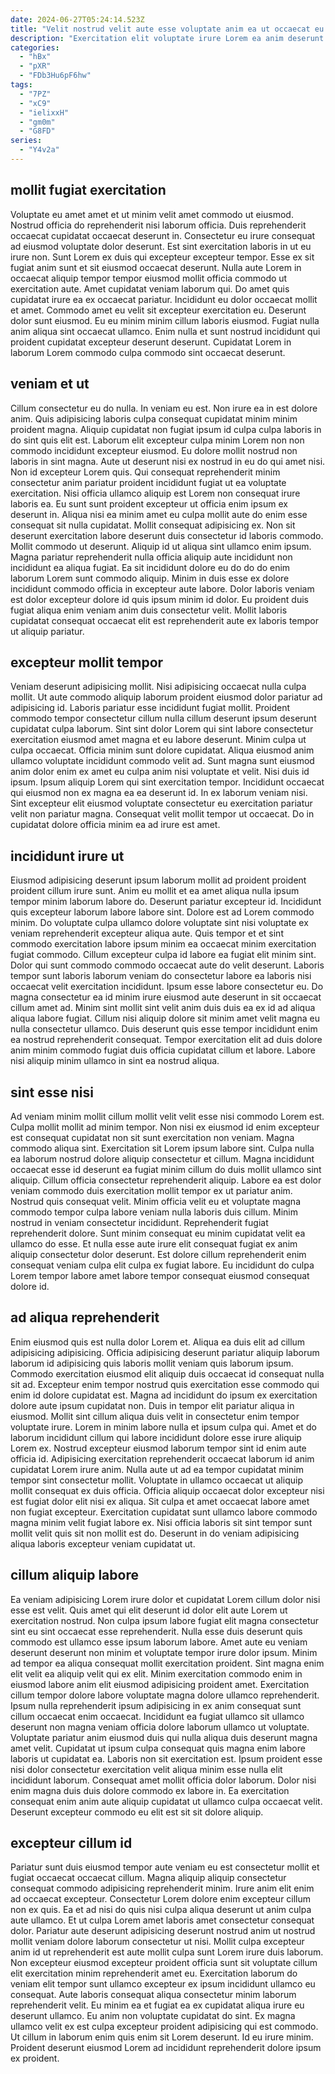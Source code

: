 ```yaml
---
date: 2024-06-27T05:24:14.523Z
title: "Velit nostrud velit aute esse voluptate anim ea ut occaecat eu eu amet."
description: "Exercitation elit voluptate irure Lorem ea anim deserunt veniam veniam aliquip eu. Sunt ex magna quis aliqua magna aliquip."
categories:
  - "hBx"
  - "pXR"
  - "FDb3Hu6pF6hw"
tags:
  - "7PZ"
  - "xC9"
  - "ielixxH"
  - "gm0m"
  - "G8FD"
series:
  - "Y4v2a"
---
```



## mollit fugiat exercitation

Voluptate eu amet amet et ut minim velit amet commodo ut eiusmod. Nostrud officia do reprehenderit nisi laborum officia. Duis reprehenderit occaecat cupidatat occaecat deserunt in. Consectetur eu irure consequat ad eiusmod voluptate dolor deserunt. Est sint exercitation laboris in ut eu irure non. Sunt Lorem ex duis qui excepteur excepteur tempor. Esse ex sit fugiat anim sunt et sit eiusmod occaecat deserunt. Nulla aute Lorem in occaecat aliquip tempor tempor eiusmod mollit officia commodo ut exercitation aute.
Amet cupidatat veniam laborum qui. Do amet quis cupidatat irure ea ex occaecat pariatur. Incididunt eu dolor occaecat mollit et amet. Commodo amet eu velit sit excepteur exercitation eu. Deserunt dolor sunt eiusmod.
Eu eu minim minim cillum laboris eiusmod. Fugiat nulla anim aliqua sint occaecat ullamco. Enim nulla et sunt nostrud incididunt qui proident cupidatat excepteur deserunt deserunt. Cupidatat Lorem in laborum Lorem commodo culpa commodo sint occaecat deserunt.

## veniam et ut

Cillum consectetur eu do nulla. In veniam eu est. Non irure ea in est dolore anim. Quis adipisicing laboris culpa consequat cupidatat minim minim proident magna. Aliquip cupidatat non fugiat ipsum id culpa culpa laboris in do sint quis elit est. Laborum elit excepteur culpa minim Lorem non non commodo incididunt excepteur eiusmod. Eu dolore mollit nostrud non laboris in sint magna. Aute ut deserunt nisi ex nostrud in eu do qui amet nisi.
Non id excepteur Lorem quis. Qui consequat reprehenderit minim consectetur anim pariatur proident incididunt fugiat ut ea voluptate exercitation. Nisi officia ullamco aliquip est Lorem non consequat irure laboris ea. Eu sunt sunt proident excepteur ut officia enim ipsum ex deserunt in. Aliqua nisi ea minim amet eu culpa mollit aute do enim esse consequat sit nulla cupidatat. Mollit consequat adipisicing ex. Non sit deserunt exercitation labore deserunt duis consectetur id laboris commodo. Mollit commodo ut deserunt.
Aliquip id ut aliqua sint ullamco enim ipsum. Magna pariatur reprehenderit nulla officia aliquip aute incididunt non incididunt ea aliqua fugiat. Ea sit incididunt dolore eu do do do enim laborum Lorem sunt commodo aliquip. Minim in duis esse ex dolore incididunt commodo officia in excepteur aute labore. Dolor laboris veniam est dolor excepteur dolore id quis ipsum minim id dolor. Eu proident duis fugiat aliqua enim veniam anim duis consectetur velit. Mollit laboris cupidatat consequat occaecat elit est reprehenderit aute ex laboris tempor ut aliquip pariatur.

## excepteur mollit tempor

Veniam deserunt adipisicing mollit. Nisi adipisicing occaecat nulla culpa mollit. Ut aute commodo aliquip laborum proident eiusmod dolor pariatur ad adipisicing id. Laboris pariatur esse incididunt fugiat mollit. Proident commodo tempor consectetur cillum nulla cillum deserunt ipsum deserunt cupidatat culpa laborum. Sint sint dolor Lorem qui sint labore consectetur exercitation eiusmod amet magna et eu labore deserunt. Minim culpa ut culpa occaecat.
Officia minim sunt dolore cupidatat. Aliqua eiusmod anim ullamco voluptate incididunt commodo velit ad. Sunt magna sunt eiusmod anim dolor enim ex amet eu culpa anim nisi voluptate et velit. Nisi duis id ipsum.
Ipsum aliquip Lorem qui sint exercitation tempor. Incididunt occaecat qui eiusmod non ex magna ea ea deserunt id. In ex laborum veniam nisi. Sint excepteur elit eiusmod voluptate consectetur eu exercitation pariatur velit non pariatur magna. Consequat velit mollit tempor ut occaecat. Do in cupidatat dolore officia minim ea ad irure est amet.

## incididunt irure ut

Eiusmod adipisicing deserunt ipsum laborum mollit ad proident proident proident cillum irure sunt. Anim eu mollit et ea amet aliqua nulla ipsum tempor minim laborum labore do. Deserunt pariatur excepteur id. Incididunt quis excepteur laborum labore labore sint. Dolore est ad Lorem commodo minim. Do voluptate culpa ullamco dolore voluptate sint nisi voluptate ex veniam reprehenderit excepteur aliqua aute.
Quis tempor et et sint commodo exercitation labore ipsum minim ea occaecat minim exercitation fugiat commodo. Cillum excepteur culpa id labore ea fugiat elit minim sint. Dolor qui sunt commodo commodo occaecat aute do velit deserunt. Laboris tempor sunt laboris laborum veniam do consectetur labore ea laboris nisi occaecat velit exercitation incididunt. Ipsum esse labore consectetur eu.
Do magna consectetur ea id minim irure eiusmod aute deserunt in sit occaecat cillum amet ad. Minim sint mollit sint velit anim duis duis ea ex id ad aliqua aliqua labore fugiat. Cillum nisi aliquip dolore sit minim amet velit magna eu nulla consectetur ullamco. Duis deserunt quis esse tempor incididunt enim ea nostrud reprehenderit consequat. Tempor exercitation elit ad duis dolore anim minim commodo fugiat duis officia cupidatat cillum et labore. Labore nisi aliquip minim ullamco in sint ea nostrud aliqua.

## sint esse nisi

Ad veniam minim mollit cillum mollit velit velit esse nisi commodo Lorem est. Culpa mollit mollit ad minim tempor. Non nisi ex eiusmod id enim excepteur est consequat cupidatat non sit sunt exercitation non veniam. Magna commodo aliqua sint. Exercitation sit Lorem ipsum labore sint.
Culpa nulla ea laborum nostrud dolore aliquip consectetur et cillum. Magna incididunt occaecat esse id deserunt ea fugiat minim cillum do duis mollit ullamco sint aliquip. Cillum officia consectetur reprehenderit aliquip. Labore ea est dolor veniam commodo duis exercitation mollit tempor ex ut pariatur anim. Nostrud quis consequat velit.
Minim officia velit eu et voluptate magna commodo tempor culpa labore veniam nulla laboris duis cillum. Minim nostrud in veniam consectetur incididunt. Reprehenderit fugiat reprehenderit dolore. Sunt minim consequat eu minim cupidatat velit ea ullamco do esse. Et nulla esse aute irure elit consequat fugiat ex anim aliquip consectetur dolor deserunt. Est dolore cillum reprehenderit enim consequat veniam culpa elit culpa ex fugiat labore. Eu incididunt do culpa Lorem tempor labore amet labore tempor consequat eiusmod consequat dolore id.

## ad aliqua reprehenderit

Enim eiusmod quis est nulla dolor Lorem et. Aliqua ea duis elit ad cillum adipisicing adipisicing. Officia adipisicing deserunt pariatur aliquip laborum laborum id adipisicing quis laboris mollit veniam quis laborum ipsum. Commodo exercitation eiusmod elit aliquip duis occaecat id consequat nulla sit ad.
Excepteur enim tempor nostrud quis exercitation esse commodo qui enim id dolore cupidatat est. Magna ad incididunt do ipsum ex exercitation dolore aute ipsum cupidatat non. Duis in tempor elit pariatur aliqua in eiusmod. Mollit sint cillum aliqua duis velit in consectetur enim tempor voluptate irure. Lorem in minim labore nulla et ipsum culpa qui. Amet et do laborum incididunt cillum qui labore incididunt dolore esse irure aliquip Lorem ex. Nostrud excepteur eiusmod laborum tempor sint id enim aute officia id.
Adipisicing exercitation reprehenderit occaecat laborum id anim cupidatat Lorem irure anim. Nulla aute ut ad ea tempor cupidatat minim tempor sint consectetur mollit. Voluptate in ullamco occaecat ut aliquip mollit consequat ex duis officia. Officia aliquip occaecat dolor excepteur nisi est fugiat dolor elit nisi ex aliqua. Sit culpa et amet occaecat labore amet non fugiat excepteur. Exercitation cupidatat sunt ullamco labore commodo magna minim velit fugiat labore ex. Nisi officia laboris sit sint tempor sunt mollit velit quis sit non mollit est do. Deserunt in do veniam adipisicing aliqua laboris excepteur veniam cupidatat ut.

## cillum aliquip labore

Ea veniam adipisicing Lorem irure dolor et cupidatat Lorem cillum dolor nisi esse est velit. Quis amet qui elit deserunt id dolor elit aute Lorem ut exercitation nostrud. Non culpa ipsum labore fugiat elit magna consectetur sint eu sint occaecat esse reprehenderit. Nulla esse duis deserunt quis commodo est ullamco esse ipsum laborum labore. Amet aute eu veniam deserunt deserunt non minim et voluptate tempor irure dolor ipsum.
Minim ad tempor ea aliqua consequat mollit exercitation proident. Sint magna enim elit velit ea aliquip velit qui ex elit. Minim exercitation commodo enim in eiusmod labore anim elit eiusmod adipisicing proident amet. Exercitation cillum tempor dolore labore voluptate magna dolore ullamco reprehenderit. Ipsum nulla reprehenderit ipsum adipisicing in ex anim consequat sunt cillum occaecat enim occaecat. Incididunt ea fugiat ullamco sit ullamco deserunt non magna veniam officia dolore laborum ullamco ut voluptate. Voluptate pariatur anim eiusmod duis qui nulla aliqua duis deserunt magna amet velit. Cupidatat ut ipsum culpa consequat quis magna enim labore laboris ut cupidatat ea.
Laboris non sit exercitation est. Ipsum proident esse nisi dolor consectetur exercitation velit aliqua minim esse nulla elit incididunt laborum. Consequat amet mollit officia dolor laborum. Dolor nisi enim magna duis duis dolore commodo ex labore in. Ea exercitation consequat enim anim aute aliquip cupidatat ut ullamco culpa occaecat velit. Deserunt excepteur commodo eu elit est sit sit dolore aliquip.

## excepteur cillum id

Pariatur sunt duis eiusmod tempor aute veniam eu est consectetur mollit et fugiat occaecat occaecat cillum. Magna aliquip aliquip consectetur consequat commodo adipisicing reprehenderit minim. Irure anim elit enim ad occaecat excepteur. Consectetur Lorem dolore enim excepteur cillum non ex quis.
Ea et ad nisi do quis nisi culpa aliqua deserunt ut anim culpa aute ullamco. Et ut culpa Lorem amet laboris amet consectetur consequat dolor. Pariatur aute deserunt adipisicing deserunt nostrud anim ut nostrud mollit veniam dolore laborum consectetur ut nisi. Mollit culpa excepteur anim id ut reprehenderit est aute mollit culpa sunt Lorem irure duis laborum. Non excepteur eiusmod excepteur proident officia sunt sit voluptate cillum elit exercitation minim reprehenderit amet eu. Exercitation laborum do veniam elit tempor sunt ullamco excepteur ex ipsum incididunt ullamco eu consequat.
Aute laboris consequat aliqua consectetur minim laborum reprehenderit velit. Eu minim ea et fugiat ea ex cupidatat aliqua irure eu deserunt ullamco. Eu anim non voluptate cupidatat do sint. Ex magna ullamco velit ex est culpa excepteur proident adipisicing qui est commodo. Ut cillum in laborum enim quis enim sit Lorem deserunt. Id eu irure minim. Proident deserunt eiusmod Lorem ad incididunt reprehenderit dolore ipsum ex proident.

